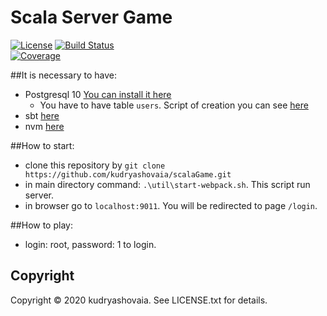 # Scala Server Game

[![License](https://img.shields.io/badge/license-MIT-blue.svg)](https://github.com/kudryashovaia/scalaGame/blob/master/LICENSE)
[![Build Status](https://travis-ci.com/kudryashovaia/scalaGame.svg?branch=master)](https://travis-ci.com/kudryashovaia/scalaGame)  
[![Coverage](https://codecov.io/gh/kudryashovaia/scalaGame/branch/master/graph/badge.svg)](https://codecov.io/gh/kudryashovaia/scalaGame)

##It is necessary to have:
 - Postgresql 10 [You can install it here](https://www.postgresql.org/download/linux/ubuntu/) 
    * You have to have table `users`. Script of creation you can see [here](https://github.com/kudryashovaia/scalaGame/blob/master/conf/database.psql)
 - sbt [here](https://www.scala-sbt.org/download.html)
 - nvm [here](https://github.com/creationix/nvm)
 
##How to start:
 - clone this repository by
    `git clone https://github.com/kudryashovaia/scalaGame.git`
 - in main directory command: `.\util\start-webpack.sh`. This script run server.
 - in browser go to `localhost:9011`. You will be redirected to page `/login`.
 
##How to play:
 - login: root, password: 1 to login.

 
 
 
## Copyright

Copyright © 2020 kudryashovaia. See LICENSE.txt for details.